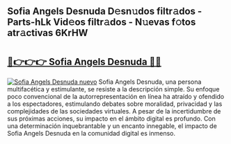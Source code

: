 ## Sofia Angels Desnuda D𝚎sn𝚞dos filtr𝚊dos - Parts-hLk Vid𝚎os filtr𝚊dos - N𝚞evas f𝚘tos atr𝚊ctivas 6KrHW

# <h2><a href="http://mb4xfh.tromn.icu/?c=Sofia+Angels+Desnuda">🔗👉👉👉 Sofia Angels Desnuda 🔗🔗</a></h2>

[![Sofia Angels Desnuda nuevo](https://i.imgur.com/pEAQMta.gif)](http://mb4xfh.tromn.icu/?c=Sofia+Angels+Desnuda)
Sofia Angels Desnuda, una persona multifacética y estimulante, se resiste a la descripción simple. Su enfoque poco convencional de la autorrepresentación en línea ha atraído y ofendido a los espectadores, estimulando debates sobre moralidad, privacidad y las complejidades de las sociedades virtuales. A pesar de la incertidumbre de sus próximas acciones, su impacto en el ámbito digital es profundo. Con una determinación inquebrantable y un encanto innegable, el impacto de Sofia Angels Desnuda en la comunidad digital es inmenso.

